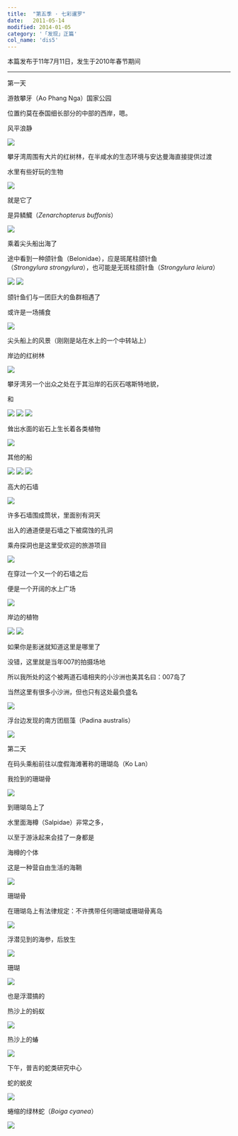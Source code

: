 ```yaml
---
title:  "第五季 · 七彩暹罗"
date:   2011-05-14
modified: 2014-01-05
category: '「发现」正篇'
col_name: 'dis5'
---
```


本篇发布于11年7月11日，发生于2010年春节期间

---

第一天

游敖攀牙（Ao Phang Nga）国家公园

位置约莫在泰国细长部分的中部的西岸，嗯。

风平浪静

<img class='disc' src='https://i.postimg.cc/0jYfwm3h/11.jpg'>

攀牙湾周围有大片的红树林，在半咸水的生态环境与安达曼海直接提供过渡

水里有些好玩的生物

<img class='disc' src='https://i.postimg.cc/Fz5pzGPj/12.jpg'>

就是它了


是异鳞鱵（<i>Zenarchopterus buffonis</i>）

<img class='disc' src='https://i.postimg.cc/y8vLjmdH/13.jpg'>

乘着尖头船出海了


途中看到一种颌针鱼（Belonidae），应是斑尾柱颌针鱼（<i>Strongylura strongylura</i>），也可能是无斑柱颌针鱼（<i>Strongylura leiura</i>）

<img class='disc' src='https://i.postimg.cc/DzNBk7Lp/14.jpg'>

<img class='disc' src='https://i.postimg.cc/SKRDvn2z/15.jpg'>

颌针鱼们与一团巨大的鱼群相遇了


或许是一场捕食

<img class='disc' src='https://i.postimg.cc/nzQTnN1F/16.jpg'>

尖头船上的风景（刚刚是站在水上的一个中转站上）


岸边的红树林

<img class='disc' src='https://i.postimg.cc/c1wT2yHT/17.jpg'>

攀牙湾另一个出众之处在于其沿岸的石灰石喀斯特地貌，

和

<img class='disc' src='https://i.postimg.cc/zXk7DCTg/18.jpg'>

<img class='disc' src='https://i.postimg.cc/FsvGQWkv/19.jpg'>

<img class='disc' src='https://i.postimg.cc/zGXjyykP/20.jpg'>

耸出水面的岩石上生长着各类植物

<img class='disc' src='https://i.postimg.cc/1zbc7J1L/21.jpg'>

其他的船

<img class='disc' src='https://i.postimg.cc/K8q5Bmqc/22.jpg'>

<img class='disc' src='https://i.postimg.cc/bvZ9R4Wx/23.jpg'>

<img class='disc' src='https://i.postimg.cc/zBWwsKJ3/24.jpg'>

高大的石墙

<img class='disc' src='https://i.postimg.cc/nrJKprz2/25.jpg'>

许多石墙围成筒状，里面别有洞天


出入的通道便是石墙之下被腐蚀的孔洞



乘舟探洞也是这里受欢迎的旅游项目

<img class='disc' src='https://i.postimg.cc/tCDdGXHd/26.jpg'>

在穿过一个又一个的石墙之后


便是一个开阔的水上广场

<img class='disc' src='https://i.postimg.cc/RVv1YW2V/27.jpg'>

岸边的植物

<img class='disc' src='https://i.postimg.cc/xCrM38KQ/28.jpg'>

<img class='disc' src='https://i.postimg.cc/Z5Mr0VnC/29.jpg'>

如果你是影迷就知道这里是哪里了


没错，这里就是当年007的拍摄场地


所以我所处的这个被两道石墙相夹的小沙洲也美其名曰：007岛了


当然这里有很多小沙洲，但也只有这处最负盛名

<img class='disc' src='https://i.postimg.cc/0yQY8L8T/30.jpg'>

浮台边发现的南方团扇藻（Padina australis）

<img class='disc' src='https://i.postimg.cc/05Vr8rbN/57.jpg'>

第二天


在码头乘船前往以度假海滩著称的珊瑚岛（Ko Lan）


我捡到的珊瑚骨

<img class='disc' src='https://i.postimg.cc/zBnWtNjg/33.jpg'>

到珊瑚岛上了


水里面海樽（Salpidae）非常之多，


以至于游泳起来会挂了一身都是



海樽的个体



这是一种营自由生活的海鞘

<img class='disc' src='https://i.postimg.cc/90C9sk8N/34.jpg'>

珊瑚骨

在珊瑚岛上有法律规定：不许携带任何珊瑚或珊瑚骨离岛

<img class='disc' src='https://i.postimg.cc/4yPcG1j4/35.jpg'>

浮潜见到的海参，后放生

<img class='disc' src='https://i.postimg.cc/xdNLmMNg/36.jpg'>

珊瑚

<img class='disc' src='https://i.postimg.cc/nVGBqHM8/37.jpg'>


也是浮潜搞的

热沙上的蚂蚁

<img class='disc' src='https://i.postimg.cc/26fLBJD8/43.jpg'>

热沙上的蝽

<img class='disc' src='https://i.postimg.cc/26Fbdwkd/44.jpg'>

下午，普吉的蛇类研究中心


蛇的蜕皮

<img class='disc' src='https://i.postimg.cc/FsFcZ2JY/38.jpg'>

蜷缩的绿林蛇（<i>Boiga cyanea</i>）

<img class='disc' src='https://i.postimg.cc/bN6nF3Q3/39.jpg'>
